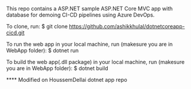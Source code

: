 This repo contains a ASP.NET sample ASP.NET Core MVC app with database for demoing CI-CD pipelines using Azure DevOps.

To clone, run:
  $ git clone https://github.com/ashikkhulal/dotnetcoreapp-cicd.git

To run the web app in your local machine, run (makesure you are in WebApp folder):
  $ dotnet run

To build the web app(.dll package) in your local machine, run (makesure you are in WebApp folder):
  $ dotnet build



**** Modified on HoussemDellai dotnet app repo